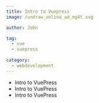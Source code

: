```yaml
---
title: Intro to Vuepress
image: /undraw_online_ad_mg4t.svg

author: John

tag: 
  - vue
  - vuepress
  
category:
  - webdevelopment
---
```


- Intro to VuePress
- Intro to VuePress
- Intro to VuePress
